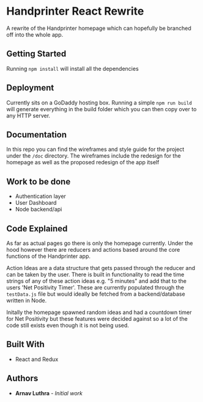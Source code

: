 # Handprinter React Rewrite

A rewrite of the Handprinter homepage which can hopefully be branched off into the whole app.  

## Getting Started

Running `npm install` will install all the dependencies 

## Deployment

Currently sits on a GoDaddy hosting box. Running a simple `npm run build` will generate everything in the build folder which you can then copy over to any HTTP server.

## Documentation

In this repo you can find the wireframes and style guide for the project under the `/doc` directory. The wireframes include the redesign for the homepage as well as the proposed redesign of the app itself

## Work to be done

* Authentication layer
* User Dashboard
* Node backend/api

## Code Explained

As far as actual pages go there is only the homepage currently. Under the hood however there are reducers and actions based around the core functions of the Handprinter app. 

Action Ideas are a data structure that gets passed through the reducer and can be taken by the user. There is built in functionality to read the time strings of any of these action ideas e.g. "5 minutes" and add that to the users 'Net Positivity Timer'. These are currently populated through the `testData.js` file but would ideally be fetched from a backend/database written in Node.

Initally the homepage spawned random ideas and had a countdown timer for Net Positivity but these features were decided against so a lot of the code still exists even though it is not being used.

## Built With

* React and Redux

## Authors

* **Arnav Luthra** - *Initial work* 

